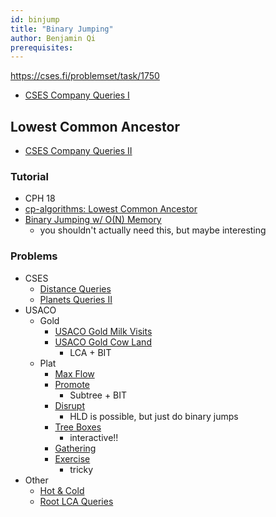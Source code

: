 ```yaml
---
id: binjump
title: "Binary Jumping"
author: Benjamin Qi
prerequisites: 
---
```


https://cses.fi/problemset/task/1750

   - [CSES Company Queries I](https://cses.fi/problemset/task/1687)

## Lowest Common Ancestor

 - [CSES Company Queries II](https://cses.fi/problemset/task/1688)

### Tutorial

 - CPH 18
 - [cp-algorithms: Lowest Common Ancestor](https://cp-algorithms.com/)
 - [Binary Jumping w/ O(N) Memory](https://codeforces.com/blog/entry/74847)
   - you shouldn't actually need this, but maybe interesting

### Problems

 - CSES
   - [Distance Queries](https://cses.fi/problemset/task/1135/)
   - [Planets Queries II](https://cses.fi/problemset/task/1160)
 - USACO
   - Gold
     - [USACO Gold Milk Visits](http://www.usaco.org/index.php?page=viewproblem2&cpid=970)
     - [USACO Gold Cow Land](http://www.usaco.org/index.php?page=viewproblem2&cpid=921)
       - LCA + BIT
   - Plat
     - [Max Flow](http://www.usaco.org/index.php?page=viewproblem2&cpid=576)
     - [Promote](http://www.usaco.org/index.php?page=viewproblem2&cpid=696)
       - Subtree + BIT
     - [Disrupt](http://www.usaco.org/index.php?page=viewproblem2&cpid=842)
       - HLD is possible, but just do binary jumps
     - [Tree Boxes](http://www.usaco.org/index.php?page=viewproblem2&cpid=948)
       - interactive!!
     - [Gathering](http://www.usaco.org/index.php?page=viewproblem2&cpid=866)
     - [Exercise](http://www.usaco.org/index.php?page=viewproblem2&cpid=901)
       - tricky
 - Other
   - [Hot & Cold](https://dmoj.ca/problem/bts17p7) [](105)
   - [Root LCA Queries](https://csacademy.com/contest/archive/task/root-lca-queries/) [](107)
